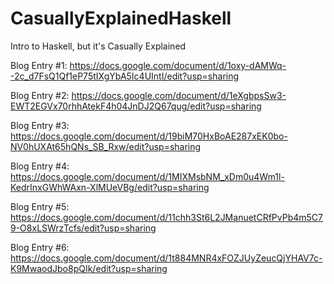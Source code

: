 # CasuallyExplainedHaskell
Intro to Haskell, but it's Casually Explained

Blog Entry #1: https://docs.google.com/document/d/1oxy-dAMWq--2c_d7FsQ1Qf1eP75tIXgYbA5Ic4UIntI/edit?usp=sharing

Blog Entry #2: https://docs.google.com/document/d/1eXgbpsSw3-EWT2EGVx70rhhAtekF4h04JnDJ2Q67qug/edit?usp=sharing

Blog Entry #3: https://docs.google.com/document/d/19biM70HxBoAE287xEK0bo-NV0hUXAt65hQNs_SB_Rxw/edit?usp=sharing

Blog Entry #4: https://docs.google.com/document/d/1MIXMsbNM_xDm0u4Wm1l-KedrInxGWhWAxn-XlMUeVBg/edit?usp=sharing

Blog Entry #5: https://docs.google.com/document/d/11chh3St6L2JManuetCRfPvPb4m5C79-O8xLSWrzTcfs/edit?usp=sharing

Blog Entry #6: https://docs.google.com/document/d/1t884MNR4xFOZJUyZeucQjYHAV7c-K9MwaodJbo8pQIk/edit?usp=sharing
